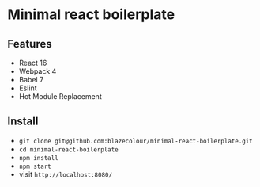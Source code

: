 # Minimal react boilerplate

## Features

* React 16
* Webpack 4
* Babel 7
* Eslint
* Hot Module Replacement

## Install

* `git clone git@github.com:blazecolour/minimal-react-boilerplate.git`
* `cd minimal-react-boilerplate`
* `npm install`
* `npm start`
* visit `http://localhost:8080/`